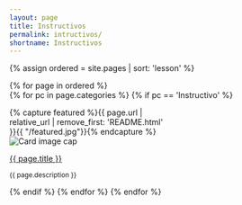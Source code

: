 ```yaml
---
layout: page
title: Instructivos
permalink: intructivos/
shortname: Instructivos
---
```

<div class="card-deck">

{% assign ordered = site.pages | sort: 'lesson' %}

{% for page in ordered %}    
    {% for pc in page.categories %}
      {% if pc == 'Instructivo' %}        
        <div class="card mb-4" style="min-width:18rem; max-width:18rem">
          {% capture featured %}{{ page.url | relative_url | remove_first: 'README.html' }}{{ "/featured.jpg"}}{% endcapture %}
          <img class="card-img-top" src="{{ featured }}" alt="Card image cap">
          <div class="card-body">
            <p class="card-text"><a href="{{ page.url | relative_url }}">{{ page.title }}</a></p>
            <p class="card-text"><small class="text-muted">{{ page.description }}</small></p>
          </div>
        </div>
      {% endif %}   <!-- cat-match-p -->
    {% endfor %}  <!-- page-category -->
{% endfor %}  <!-- page -->
</div>
